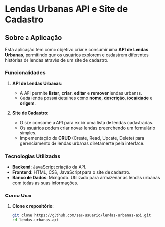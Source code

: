 # Lendas Urbanas API e Site de Cadastro

## Sobre a Aplicação

Esta aplicação tem como objetivo criar e consumir uma **API de Lendas Urbanas**, permitindo que os usuários explorem e cadastrem diferentes histórias de lendas através de um site de cadastro.

### Funcionalidades

1. **API de Lendas Urbanas**: 
   - A API permite **listar**, **criar**, **editar** e **remover** lendas urbanas.
   - Cada lenda possui detalhes como **nome**, **descrição**, **localidade** e **origem**.

2. **Site de Cadastro**:
   - O site consome a API para exibir uma lista de lendas cadastradas.
   - Os usuários podem criar novas lendas preenchendo um formulário simples.
   - Implementação de **CRUD** (Create, Read, Update, Delete) para gerenciamento de lendas urbanas diretamente pela interface.

### Tecnologias Utilizadas

- **Backend**: JavaScript criação da API.
- **Frontend**: HTML, CSS, JavaScript para o site de cadastro.
- **Banco de Dados**: Mongodb. Utilizado para armazenar as lendas urbanas com todas as suas informações.
  
### Como Usar

1. **Clone o repositório**:
   ```bash
   git clone https://github.com/seu-usuario/lendas-urbanas-api.git
   cd lendas-urbanas-api

